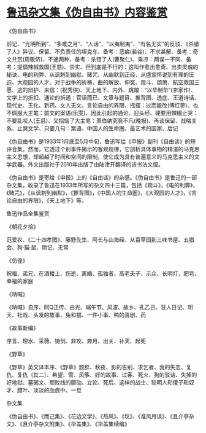 # [鲁迅杂文集《伪自由书》内容鉴赏](https://www.vrrw.net/wx/10122.html)

《伪自由书》

前记、“光明所到”、“多难之月”、“人话”、“以夷制夷”、“有名无实”的反驳、《杀错了人》异议、保留、不负责任的坦克车、备考：恶癖(若谷)、不求甚解、备考：奇文共赏(周敬侪)、不通两种、备考：杀错了人(曹聚仁)、乘凉：两误一不同、备考：提倡辣椒救国(王慈)、崇实、但到底是不行的：这叫作愈出愈奇、出卖灵魂的秘诀、电的利弊、从讽刺到幽默、赌咒、从幽默到正经、从盛宣怀说到有理的压迫、大观园的人才、对于战争的祈祷、曲的解放、伸冤、观斗、颂萧、航空救国三愿、逃的辩护、来信：(祝秀侠)、天上地下、内外、跳踉：“以华制华”(李家作)、文学上的折扣、通论的拆通：官话而已、文章与题目、推背图、透底、王道诗话、现代史、王化、新药、文人无文、言论自由的界限、摇摆：过而能改(傅红蓼)、也不佩服大主笔：前文的案语(乐雯)、因此引起的通论、迎头经、硬要用辣椒止哭：不要乱咬人(王慈)、又招恼了大主笔：萧伯纳究竟不凡(晚报)、再谈保留、战略关系、止哭文学、只要几句：案语、中国人的生命圈、最艺术的国家、后记



《伪自由书》是1933年1月底至5月中旬，鲁迅写给《申报》副刊《自由谈》的短评合集。然而，它透过个别事件揭示的客观规律，它剖析具体事物的精湛的马克思主义思想，却超越了时间和空间的限制，使它成为具有普遍意义的马克思主义的文学武器。外文出版社于2010年出版了由陆津开翻译的该书法文版。

《伪自由书》是寄给《申报》上的《自由谈》的杂感。《伪自由书》是鲁迅的一部杂文集，收录了鲁迅在1933年所写的杂文四十三篇，包括《观斗》，《电的利弊》，《赌咒》，《从讽刺到幽默》，《推背图》，《中国人的生命圈》，《大观园的人才》，《言论自由的界限》，《天上地下》等。

鲁迅作品全集鉴赏

《朝花夕拾》

范爱农、《二十四孝图》、藤野先生、阿长与山海经、从百草园到三味书屋、五猖会、狗·猫·鼠、琐记、无常

《仿徨》

祝福、弟兄、在酒楼上、伤逝、离婚、孤独者、高老夫子、示众、长明灯、肥皂、幸福的家庭

《呐喊》

《呐喊》自序、阿Q正传、白光、端午节、风波、故乡、孔乙己、狂人日记、明天、社戏、头发的故事、兔和猫、一件小事、鸭的喜剧、药

《故事新编》

序言、理水、采薇、铸剑、非攻、奔月、出关、补天、起死

《野草》

《野草》英文译本序、《野草》题辞、秋夜、影的告别、求乞者、我的失恋、复仇、复仇〔其二〕、希望、雪、风筝、好的故事、过客、死火、狗的驳诘、失掉的好地狱、墓碣文、颓败线的颤动、立论、死后、这样的战士、聪明人和傻子和奴才、腊叶、淡淡的血痕中、一觉

杂文集

《伪自由书》、《而己集》、《花边文学》、《热风》、《坟》、《准风月谈》、《且介亭杂文》、《且介亭杂文附集》、《华盖集》、《华盖集续编》

